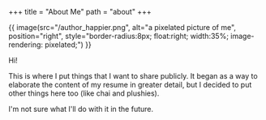 +++
title = "About Me" 
path = "about" 
+++

{{ image(src="/author_happier.png", alt="a pixelated picture of me",
         position="right", style="border-radius:8px; float:right; width:35%; image-rendering: pixelated;") }}

Hi! 

This is where I put things that I want to share publicly. 
It began as a way to elaborate the content of my resume in greater detail, but I decided to put other things here too (like chai and plushies). 

I'm not sure what I'll do with it in the future. 
